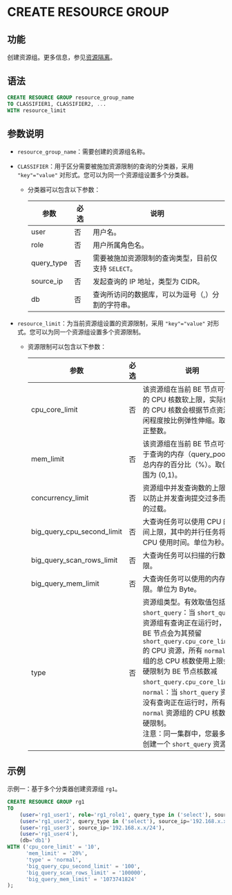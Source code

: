 # CREATE RESOURCE GROUP

## 功能

创建资源组。更多信息，参见[资源隔离](../../../administration/resource_group.md)。

## 语法

```SQL
CREATE RESOURCE GROUP resource_group_name
TO CLASSIFIER1, CLASSIFIER2, ...
WITH resource_limit
```

## 参数说明

- `resource_group_name`：需要创建的资源组名称。

- `CLASSIFIER`：用于区分需要被施加资源限制的查询的分类器，采用 `"key"="value"` 对形式。您可以为同一个资源组设置多个分类器。

  - 分类器可以包含以下参数：

    | **参数**   | **必选** | **说明**                                            |
    | ---------- | -------- | --------------------------------------------------- |
    | user       | 否       | 用户名。                                            |
    | role       | 否       | 用户所属角色名。                                    |
    | query_type | 否       | 需要被施加资源限制的查询类型，目前仅支持 `SELECT`。 |
    | source_ip  | 否       | 发起查询的 IP 地址，类型为 CIDR。                   |
    | db         | 否       | 查询所访问的数据库，可以为逗号（,）分割的字符串。   |

- `resource_limit`：为当前资源组设置的资源限制，采用 `"key"="value"` 对形式。您可以为同一个资源组设置多个资源限制。

  - 资源限制可以包含以下参数：

    | **参数**                   | **必选** | **说明**                                                     |
    | -------------------------- | -------- | ------------------------------------------------------------ |
    | cpu_core_limit             | 否       | 该资源组在当前 BE 节点可使用的 CPU 核数软上限，实际使用的 CPU 核数会根据节点资源空闲程度按比例弹性伸缩。取值为正整数。 |
    | mem_limit                  | 否       | 该资源组在当前 BE 节点可使用于查询的内存（query_pool）占总内存的百分比（%）。取值范围为 (0,1)。 |
    | concurrency_limit          | 否       | 资源组中并发查询数的上限，用以防止并发查询提交过多而导致的过载。 |
    | big_query_cpu_second_limit | 否       | 大查询任务可以使用 CPU 的时间上限，其中的并行任务将累加 CPU 使用时间。单位为秒。 |
    | big_query_scan_rows_limit  | 否       | 大查询任务可以扫描的行数上限。                               |
    | big_query_mem_limit        | 否       | 大查询任务可以使用的内存上限。单位为 Byte。                  |
    | type                       | 否       | 资源组类型。有效取值包括：<br>`short_query`：当 `short_query` 资源组有查询正在运行时，当前 BE 节点会为其预留 `short_query.cpu_core_limit` 的 CPU 资源，所有 `normal` 资源组的总 CPU 核数使用上限会被硬限制为 BE 节点核数减 `short_query.cpu_core_limit`。<br>`normal`：当 `short_query` 资源组没有查询正在运行时，所有 `normal` 资源组的 CPU 核数没有硬限制。<br>注意：同一集群中，您最多只能创建一个 `short_query` 资源组。 |

## 示例

示例一：基于多个分类器创建资源组 `rg1`。

```SQL
CREATE RESOURCE GROUP rg1
TO 
    (user='rg1_user1', role='rg1_role1', query_type in ('select'), source_ip='192.168.x.x/24'),
    (user='rg1_user2', query_type in ('select'), source_ip='192.168.x.x/24'),
    (user='rg1_user3', source_ip='192.168.x.x/24'),
    (user='rg1_user4'),
    (db='db1')
WITH ('cpu_core_limit' = '10',
      'mem_limit' = '20%',
      'type' = 'normal',
      'big_query_cpu_second_limit' = '100',
      'big_query_scan_rows_limit' = '100000',
      'big_query_mem_limit' = '1073741824'
);
```
